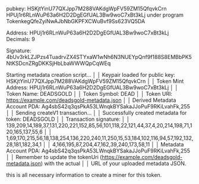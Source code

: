 pubkey: HSKjtYinU77QXJpp7M288VAKdgWpFV59ZM15QfqvkCrn
HPUj1r6RLnWuP63a6H2D2DgEGfUAL3Bw9woC7xBt3kLj under program TokenkegQfeZyiNwAJbNbGKPFXCWuBvf9Ss623VQ5DA

Address:  HPUj1r6RLnWuP63a6H2D2DgEGfUAL3Bw9woC7xBt3kLj
Decimals:  9

Signature: 4bUv3rkLZJPzs4TuadrvZX4STYxaW1wNh6N3NUEYpQnf9f188S8EMBbPK5NtKSDcnZRgDKKSjHbLbaWWWQpCqWEq

Starting metadata creation script...                                                                      │
 │    Keypair loaded for public key: HSKjtYinU77QXJpp7M288VAKdgWpFV59ZM15QfqvkCrn                               │
 │    Token Mint Address: HPUj1r6RLnWuP63a6H2D2DgEGfUAL3Bw9woC7xBt3kLj                                          │
 │    Token Name: DEADSGOLD                                                                                     │
 │    Token Symbol: DEAD                                                                                        │
 │    Token URI: https://example.com/deadsgold-metadata.json                                                    │
 │    Derived Metadata Account PDA: Ag4sbS42q3qsPkA53LWnqkBYSakaJJoPuF9RKiLvahFk,255                            │
 │    Sending createV1 transaction...                                                                           │
 │    Successfully created metadata for token: DEADSGOLD                                                        │
 │    Transaction signature:                                                                                    │
 │    139,209,14,189,37,131,220,221,152,85,56,101,118,22,121,44,37,4,20,214,198,71,120,165,137,55,6             │
 │    1,69,170,215,56,18,138,254,136,220,240,11,250,15,53,184,102,116,94,57,192,132,28,181,182,34,1             │
 │    4,166,195,87,204,47,162,39,240,173,58,11                                                                  │
 │    Metadata Account PDA: Ag4sbS42q3qsPkA53LWnqkBYSakaJJoPuF9RKiLvahFk,255                                    │
 │    Remember to update the tokenUri (https://example.com/deadsgold-metadata.json) with the actual             │
 │    URL of your uploaded metadata JSON.

this is all necessary information to create a miner for this token.